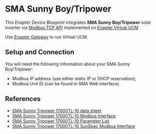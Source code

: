 # SMA Sunny Boy/Tripower

This _Enapter Device Blueprint_ integrates **SMA Sunny Boy/Tripower** solar inverter via [Modbus TCP API](https://developers.enapter.com/docs/reference/vucm/modbustcp) implemented on [Enapter Virtual UCM](https://handbook.enapter.com/software/software.html#%F0%9F%92%8E-virtual-ucm)

Use [Enapter Gateway](https://handbook.enapter.com/software/gateway/2.0.0/setup/) to run Virtual UCM.

## Setup and Connection

You will need the following information about your SMA Sunny Boy/Tripower:

- Modbus IP address (use either static IP or DHCP reservation);
- Modbus Unit ID (can be found in SMA Web interface).

## References

- [SMA Sunny Tripower 17000TL-10 data sheet](https://files.sma.de/downloads/STPTL10121517-DUS122614W.pdf)
- [SMA Sunny Tripower 17000TL-10 Modbus Interface](https://files.sma.de/downloads/SMA_Modbus-de-en_V25.zip)
- [SMA Sunny Tripower 17000TL-10 Parameter List](https://files.sma.de/downloads/PARAMETER-HTML_STP10-17TL-10_V10.zip)
- [SMA Sunny Tripower 17000TL-10 SunSpec Modbus Interface](https://files.sma.de/downloads/SunSpec_Modbus-de-en_V22.zip)
